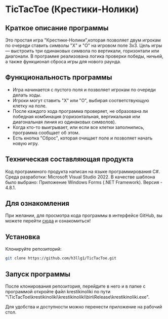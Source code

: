# TicTacToe (Крестики-Нолики)

## Краткое описание программы

Это простая игра "Крестики-Нолики",которая позволяет двум игрокам по очереди ставить символы "X" и "O" на игровом поле 3x3. Цель игры — выстроить три одинаковых символа по вертикали, горизонтали или диагонали. В программе реализована логика проверки победы, ничьей, а также функционал сброса игры для нового раунда.

## Функциональность программы

- Игра начинается с пустого поля и позволяет игрокам по очереди делать ходы.
- Игроки могут ставить "X" или "O", выбирая соответствующую клетку на поле.
- После каждого хода программа проверяет, не образована ли победная комбинация (горизонтальная, вертикальная или диагональная линия из одинаковых символов).
- Когда кто-то выигрывает, или если все клетки заполнились, программа сообщает об этом.
- Есть кнопка "Сброс", которая очищает поле и позволяет начать новую игру.

## Техническая составляющая продукта

Код программного продукта написан на языке программирования C#.
Среда разработки: Microsoft Visual Studio 2022.
В качестве шаблона было выбрано: Приложение Windows Forms (.NET Framework). Версия - 4.8.1.

## Для ознакомления

При желании, для просмотра кода программы в интерфейсе GitHub, вы можете перейти [сюда](https://github.com/h3llg1/TicTacToe/tree/programm) и ознакомиться! 

## Установка

Клонируйте репозиторий:
   ```bash
   git clone https://github.com/h3llg1/TicTacToe.git
   ```

## Запуск программы

После клонирования репозитория, перейдите в него и в папке с программой откройте файл krestikinoliki по пути "\TicTacToe\krestikinoliki\krestikinoliki\bin\Release\krestikinoliki.exe". 

Для удобства и доступности можно перенести приложение на рабочий стол.
